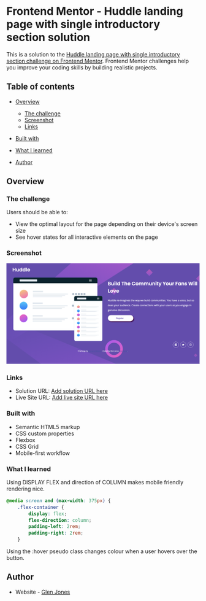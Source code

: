 # Frontend Mentor - Huddle landing page with single introductory section solution

This is a solution to the [Huddle landing page with single introductory section challenge on Frontend Mentor](https://www.frontendmentor.io/challenges/huddle-landing-page-with-a-single-introductory-section-B_2Wvxgi0). Frontend Mentor challenges help you improve your coding skills by building realistic projects.

## Table of contents

-   [Overview](#overview)
    -   [The challenge](#the-challenge)
    -   [Screenshot](#screenshot)
    -   [Links](#links)
-   [Built with](#built-with)
-   [What I learned](#what-i-learned)

-   [Author](#author)

## Overview

### The challenge

Users should be able to:

-   View the optimal layout for the page depending on their device's screen size
-   See hover states for all interactive elements on the page

### Screenshot

![](./screenshot.png)

### Links

-   Solution URL: [Add solution URL here](https://github.com/mistergjones/05HuddleLandingPage)
-   Live Site URL: [Add live site URL here](https://mistergjones.github.io/05HuddleLandingPage/)

### Built with

-   Semantic HTML5 markup
-   CSS custom properties
-   Flexbox
-   CSS Grid
-   Mobile-first workflow

### What I learned

Using DISPLAY FLEX and direction of COLUMN makes mobile friendly rendering nice.

```css
@media screen and (max-width: 375px) {
    .flex-container {
        display: flex;
        flex-direction: column;
        padding-left: 2rem;
        padding-right: 2rem;
    }
```

Using the :hover pseudo class changes colour when a user hovers over the button.

## Author

-   Website - [Glen Jones](https://www.glenjones.com.au)
